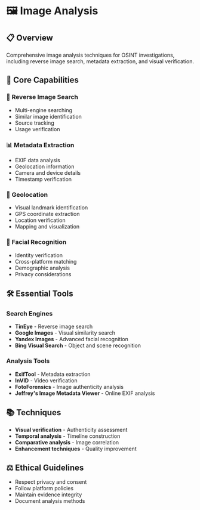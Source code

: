 # 🖼️ Image Analysis

## 📋 Overview

Comprehensive image analysis techniques for OSINT investigations, including reverse image search, metadata extraction, and visual verification.

## 🎯 Core Capabilities

### 🔄 **Reverse Image Search**
- Multi-engine searching
- Similar image identification
- Source tracking
- Usage verification

### 📊 **Metadata Extraction**
- EXIF data analysis
- Geolocation information
- Camera and device details
- Timestamp verification

### 📍 **Geolocation**
- Visual landmark identification
- GPS coordinate extraction
- Location verification
- Mapping and visualization

### 👤 **Facial Recognition**
- Identity verification
- Cross-platform matching
- Demographic analysis
- Privacy considerations

## 🛠️ Essential Tools

### Search Engines
- **TinEye** - Reverse image search
- **Google Images** - Visual similarity search
- **Yandex Images** - Advanced facial recognition
- **Bing Visual Search** - Object and scene recognition

### Analysis Tools
- **ExifTool** - Metadata extraction
- **InVID** - Video verification
- **FotoForensics** - Image authenticity analysis
- **Jeffrey's Image Metadata Viewer** - Online EXIF analysis

## 📚 Techniques

- **Visual verification** - Authenticity assessment
- **Temporal analysis** - Timeline construction
- **Comparative analysis** - Image correlation
- **Enhancement techniques** - Quality improvement

## ⚖️ Ethical Guidelines

- Respect privacy and consent
- Follow platform policies
- Maintain evidence integrity
- Document analysis methods

